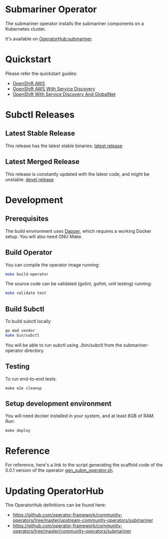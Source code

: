 # Submariner Operator

The submariner operator installs the submariner components on a Kubernetes cluster.

It's available on [OperatorHub:submariner](https://operatorhub.io/operator/submariner).

# Quickstart

Please refer the quickstart guides:

* [OpenShift AWS](https://submariner-io.github.io/quickstart/openshift)
* [OpenShift AWS With Service Discovery](https://submariner-io.github.io/quickstart/openshiftsd)
* [OpenShift With Service Discovery And GlobalNet](https://submariner-io.github.io/quickstart/openshiftgn/)

# Subctl Releases

## Latest Stable Release

This release has the latest stable binaries:
[latest release](https://github.com/submariner-io/submariner-operator/releases/latest)

## Latest Merged Release

This release is constantly updated with the latest code, and might be unstable:
[devel release](https://github.com/submariner-io/submariner-operator/releases/tag/devel)

# Development

## Prerequisites

The build environment uses
[Dapper](https://github.com/rancher/dapper), which requires a working
Docker setup. You will also need GNU Make.

## Build Operator
 
 You can compile the operator image running:
```bash
make build-operator
```

The source code can be validated (golint, gofmt, unit testing) running:
```bash
make validate test
```

## Build Subctl

To build subctl locally
```bash
go mod vendor
make bin/subctl
```
You will be able to run subctl using ./bin/subctl from the submariner-operator directory.
 
## Testing
To run end-to-end tests:
```
make e2e cleanup
```
 
## Setup development environment 
You will need docker installed in your system, and at least 8GB of RAM. Run:

```
make deploy
```
 

# Reference

For reference, here's a link to the script generating the scaffold code of the 0.0.1
version of the operator [gen_subm_operator.sh](https://github.com/submariner-io/submariner/blob/v0.0.2/operators/go/gen_subm_operator.sh).


# Updating OperatorHub

The OperatorHub definitions can be found here:
* https://github.com/operator-framework/community-operators/tree/master/upstream-community-operators/submariner
* https://github.com/operator-framework/community-operators/tree/master/community-operators/submariner

